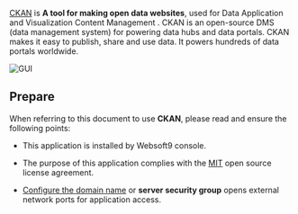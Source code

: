 [CKAN](https://ckan.org/) is **A tool for making open data websites**, used for Data Application and Visualization Content Management . CKAN is an open-source DMS (data management system) for powering data hubs and data portals. CKAN makes it easy to publish, share and use data. It powers hundreds of data portals worldwide.


![GUI](https://libs.websoft9.com/Websoft9/DocsPicture/zh/ckan/ckan-gui-websoft9.png)


## Prepare

When referring to this document to use **CKAN**, please read and ensure the following points:

- This application is installed by Websoft9 console.

- The purpose of this application complies with the [MIT](https://opensource.org/licenses/MIT) open source license agreement.

- [Configure the domain name](./domain-set) or **server security group** opens external network ports for application access.